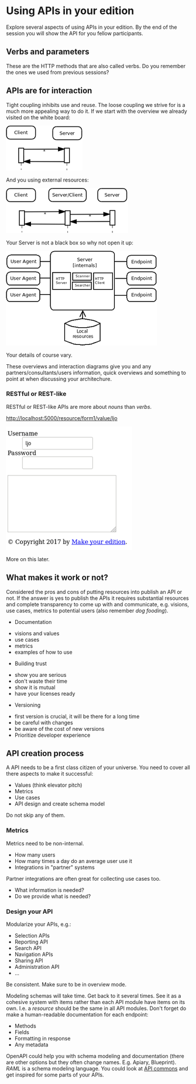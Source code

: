 # Using APIs in your edition
Explore several aspects of using APIs in your edition. By the end of the session you will show the API for you fellow participants.

## Verbs and parameters
These are the HTTP methods that are also called verbs. Do you remember the ones we used from previous sessions?

## APIs are for interaction
Tight coupling inhibits use and reuse. The loose coupling we strive for is a much more appealing way to do it. If we start with the overview we already visited on the white board: 

![Simple Client-Server interaction](images/Client-server-overview.png)

And you using external resources:

![Client-Server and external Client-Server interaction](images/Client-server-external-overview.png)

Your Server is not a black box so why not open it up:

![Server overview and (internals)](images/Server-overview.png)

Your details of course vary.

These overviews and interaction diagrams give you and any partners/consultants/users information, quick overviews and something to point at when discussing your architechure.


### RESTful or REST-like
RESTful or REST-like APIs are more about _nouns_ than _verbs_.

<http://localhost:5000/resource/form1/value/ljo>

![Response from request with prefilled value](images/url-form1-value-response.png)

More on this later.


## What makes it work or not?
Considered the pros and cons of putting resources into publish an API or not.
If the answer is yes to publish the APIs it requires substantial resources and complete transparency to come up with and communicate, e.g. visions, use cases, metrics to potential users (also remember *_dog fooding_*). 
* Documentation
 - visions and values
 - use cases
 - metrics
 - examples of how to use
* Building trust
 - show you are serious
 - don't waste their time
 - show it is mutual
 - have your licenses ready
* Versioning
 - first version is crucial, it will be there for a long time
 - be careful with changes
 - be aware of the cost of new versions
 - Prioritize developer experience

## API creation process
A API needs to be a first class citizen of your universe. You need to cover all there aspects to make it successful: 

* Values (think elevator pitch)
* Metrics
* Use cases
* API design and create schema model

Do not skip any of them.

### Metrics
Metrics need to be non-internal.

* How many users
* How many times a day do an average user use it
* Integrations in "partner" systems

Partner integrations are often great for collecting use cases too. 

* What information is needed?
* Do we provide what is needed?

### Design your API
Modularize your APIs, e.g.:

* Selection APIs
* Reporting API
* Search API
* Navigation APIs
* Sharing API
* Administration API
* ...

Be consistent. Make sure to be in overview mode.

Modeling schemas will take time. Get back to it several times. See it as a cohesive system with items rather than each API module have items on its own. I.e. a _resource_ should be the same in all API modules. 
Don't forget do make a human-readable documentation for each endpoint:

* Methods
* Fields
* Formatting in response
* Any metadata

OpenAPI could help you with schema modeling and documentation (there are other options but they often change names. E.g. Apiary, Blueprint). _RAML_ is a schema modeling language. You could look at [API commons](http://apicommons.org/) and get inspired for some parts of your APIs.

 
